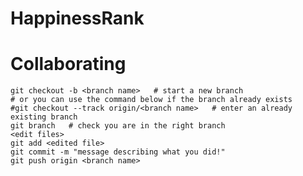 # HappinessRank

Collaborating
===============================
    git checkout -b <branch name>   # start a new branch
    # or you can use the command below if the branch already exists
    #git checkout --track origin/<branch name>   # enter an already existing branch
    git branch   # check you are in the right branch
    <edit files>
    git add <edited file>
    git commit -m "message describing what you did!"
    git push origin <branch name>
